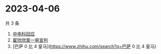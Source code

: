 # 2023-04-06

共 3 条

<!-- BEGIN ZHIHUSEARCH -->
<!-- 最后更新时间 Thu Apr 06 2023 09:59:27 GMT+0800 (China Standard Time) -->
1. [中电科回应](https://www.zhihu.com/search?q=中电科回应)
1. [翟欣欣案一审宣判](https://www.zhihu.com/search?q=翟欣欣案一审宣判)
1. [巴萨 0 比 4 皇马](https://www.zhihu.com/search?q=巴萨 0 比 4 皇马)
<!-- END ZHIHUSEARCH -->
